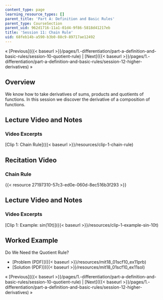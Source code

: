```yaml
---
content_type: page
learning_resource_types: []
parent_title: 'Part A: Definition and Basic Rules'
parent_type: CourseSection
parent_uid: 962d1716-11a1-01d4-9f86-5818d41217eb
title: 'Session 11: Chain Rule'
uid: 68feb14b-a590-b3b0-88c9-89717ae12492
---
```


« [Previous]({{< baseurl >}}/pages/1.-differentiation/part-a-definition-and-basic-rules/session-10-quotient-rule) | [Next]({{< baseurl >}}/pages/1.-differentiation/part-a-definition-and-basic-rules/session-12-higher-derivatives) »

Overview
--------

We know how to take derivatives of sums, products and quotients of functions. In this session we discover the derivative of a composition of functions.

Lecture Video and Notes
-----------------------

### Video Excerpts

[Clip 1: Chain Rule]({{< baseurl >}}/resources/clip-1-chain-rule)

Recitation Video
----------------

### Chain Rule

{{< resource 27197310-57c3-ed0e-060d-8ec516b3f293 >}}

Lecture Video and Notes
-----------------------

### Video Excerpts

[Clip 1: Example: sin(10t)]({{< baseurl >}}/resources/clip-1-example-sin-10t)

Worked Example
--------------

Do We Need the Quotient Rule?

*   [Problem (PDF)]({{< baseurl >}}/resources/mit18_01scf10_ex11prb)
*   [Solution (PDF)]({{< baseurl >}}/resources/mit18_01scf10_ex11sol)

« [Previous]({{< baseurl >}}/pages/1.-differentiation/part-a-definition-and-basic-rules/session-10-quotient-rule) | [Next]({{< baseurl >}}/pages/1.-differentiation/part-a-definition-and-basic-rules/session-12-higher-derivatives) »